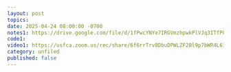 ```yaml
---
layout: post
topics: 
date: 2025-04-24 08:00:00 -0700
notes1: https://drive.google.com/file/d/1fPwcYNYe7IRGVmzhpwkPlVJq3ITfP0OB/view?usp=sharing
code1: 
video1: https://usfca.zoom.us/rec/share/6f6rrTrv8DbuDPWLZF2Bl9p7bWR4L61VdLDUMiYoug8MDiQ60p9G8aBehflarfR1.1CdJcqLh3YAZ1uP-
category: unfiled
published: false
---
```

